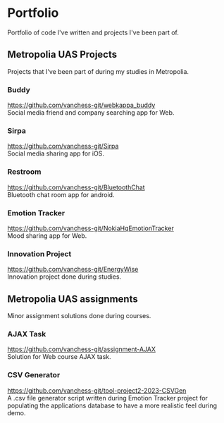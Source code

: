 # Portfolio
Portfolio of code I've written and projects I've been part of.
<br>

## Metropolia UAS Projects
Projects that I've been part of during my studies in Metropolia. <br>

### Buddy
https://github.com/vanchess-git/webkappa_buddy <br>
Social media friend and company searching app for Web. <br>

### Sirpa
https://github.com/vanchess-git/Sirpa <br>
Social media sharing app for iOS. <br>

### Restroom
https://github.com/vanchess-git/BluetoothChat <br>
Bluetooth chat room app for android. <br>

### Emotion Tracker
https://github.com/vanchess-git/NokiaHqEmotionTracker <br>
Mood sharing app for Web. <br>

### Innovation Project
https://github.com/vanchess-git/EnergyWise <br>
Innovation project done during studies. <br>

## Metropolia UAS assignments
Minor assignment solutions done during courses.

### AJAX Task
https://github.com/vanchess-git/assignment-AJAX <br>
Solution for Web course AJAX task. <br>

### CSV Generator
https://github.com/vanchess-git/tool-project2-2023-CSVGen <br>
A .csv file generator script written during Emotion Tracker project
for populating the applications database to have a more realistic feel
during demo. <br>
